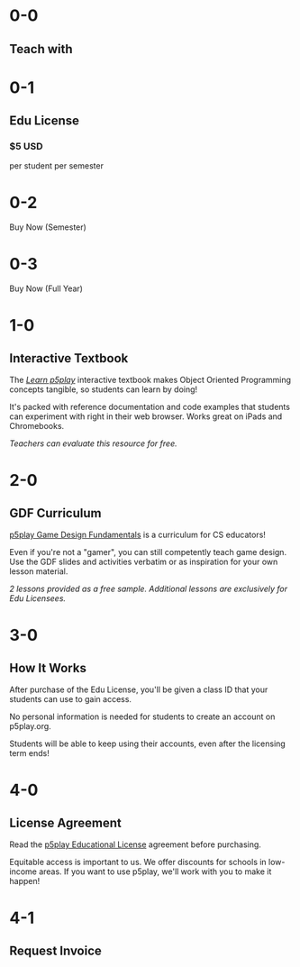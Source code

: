 # 0-0

## Teach with

# 0-1

## Edu License

### $5 USD

per student per semester

# 0-2

Buy Now (Semester)

# 0-3

Buy Now (Full Year)

# 1-0

## Interactive Textbook

The [_Learn p5play_](../learn) interactive textbook makes Object Oriented Programming concepts tangible, so students can learn by doing!

It's packed with reference documentation and code examples that students can experiment with right in their web browser. Works great on iPads and Chromebooks.

_Teachers can evaluate this resource for free._

# 2-0

## GDF Curriculum

[p5play Game Design Fundamentals](https://drive.google.com/drive/folders/1IhB6eEEABuGAe3eNEc0-SG0VujDZVDXA) is a curriculum for CS educators!

Even if you're not a "gamer", you can still competently teach game design. Use the GDF slides and activities verbatim or as inspiration for your own lesson material.

_2 lessons provided as a free sample. Additional lessons are exclusively for Edu Licensees._

# 3-0

## How It Works

After purchase of the Edu License, you'll be given a class ID that your students can use to gain access.

No personal information is needed for students to create an account on p5play.org.

Students will be able to keep using their accounts, even after the licensing term ends!

# 4-0

## License Agreement

Read the [p5play Educational License](https://github.com/quinton-ashley/p5play-web/blob/main/teach/EDU_LICENSE.md) agreement before purchasing.

Equitable access is important to us. We offer discounts for schools in low-income areas. If you want to use p5play, we'll work with you to make it happen!

# 4-1

## Request Invoice

